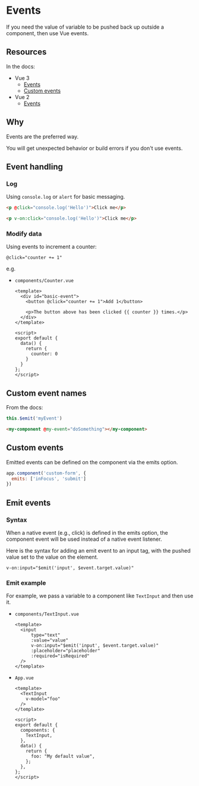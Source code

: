 # Events

If you need the value of variable to be pushed back up outside a component, then use Vue events.


## Resources

In the docs:

- Vue 3
    - [Events](https://v3.vuejs.org/guide/events.html)
    - [Custom events](https://v3.vuejs.org/guide/component-custom-events.html)
- Vue 2
    - [Events](https://vuejs.org/v2/guide/events.html)


## Why

Events are the preferred way.

You will get unexpected behavior or build errors if you don't use events.


## Event handling

### Log

Using `console.log` or `alert` for basic messaging.

```html
<p @click="console.log('Hello')">Click me</p>

<p v-on:click="console.log('Hello')">Click me</p>
```

### Modify data

Using events to increment a counter:

```
@click="counter += 1"
```

e.g.

- `components/Counter.vue`
    ```vue
    <template>
      <div id="basic-event">
        <button @click="counter += 1">Add 1</button>

        <p>The button above has been clicked {{ counter }} times.</p>
      </div>
    </template>

    <script>
    export default {
      data() {
        return {
          counter: 0
        }
      }
    };
    </script>
    ```


## Custom event names

From the docs:

```javascript
this.$emit('myEvent')
```

```html
<my-component @my-event="doSomething"></my-component>
```

## Custom events

Emitted events can be defined on the component via the emits option.

```javascript
app.component('custom-form', {
  emits: ['inFocus', 'submit']
})
```


## Emit events

### Syntax

When a native event (e.g., click) is defined in the emits option, the component event will be used instead of a native event listener.

Here is the syntax for adding an emit event to an input tag, with the pushed value set to the value on the element.

```
v-on:input="$emit('input', $event.target.value)"
```

### Emit example

For example, we pass a variable to a component like `TextInput` and then use it.

- `components/TextInput.vue`
    ```vue
    <template>
      <input
          type="text"
          :value="value"
          v-on:input="$emit('input', $event.target.value)"
          :placeholder="placeholder"
          :required="isRequired"
      />
    </template>
    ```
- `App.vue`
    ```vue
    <template>
      <TextInput
        v-model="foo"
      />
    </template>

    <script>
    export default {
      components: {
        TextInput,
      },
      data() {
        return {
          foo: "My default value",
        };
      },
    };
    </script>
    ```

